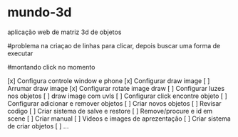 # mundo-3d
aplicação web de matriz 3d de objetos



#problema na criaçao de linhas para clicar, depois buscar uma forma de executar

#montando click no momento

  [x] Configura controle window e phone
  [x] Configurar draw image
  [ ] Arrumar draw image
  [x] Configurar rotate image draw
  [ ] Configurar luzes nos objetos
  [ ] draw image com uvls
  [ ] Configurar click encontre objeto
  [ ] Configurar adicionar e remover objetos
  [ ] Criar novos objetos
  [ ] Revisar codigo
  [ ] Criar sistema de salve e restore
  [ ] Remove/procure e id em scene
  [ ] Criar manual 
  [ ] Videos e images de aprezentação
  [ ] Criar sistema de criar objetos
  [ ] ...
